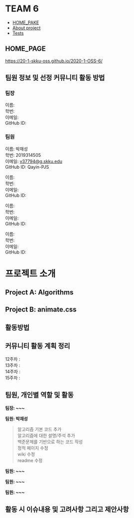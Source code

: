 # TEAM 6  
- [HOME_PAKE](#HOME_PAGE)
- [About project](#project)
- [Tests](#test)
## <div id="HOME_PAGE">HOME_PAGE</div>
https://20-1-skku-oss.github.io/2020-1-OSS-6/  
  
## 팀원 정보 및 선정 커뮤니티 활동 방법  
### 팀장  
이름:  
학번:  
이메일:    
GitHub ID:   
  
### 팀원  
이름: 박재성   
학번: 2019314505  
이메일: v37794@g.skku.edu  
GitHub ID: Qayin-PJS  
  
  
이름:   
학번:   
이메일:   
GitHub ID:   
  
이름:   
학번:   
이메일:   
GitHub ID:   
  
이름:   
학번:   
이메일:   
GitHub ID:   

# 프로젝트 소개
## Project A: Algorithms  
## Project B: animate.css  

## 활동방법  

  
  
## 커뮤니티 활동 계획 정리  
12주차 :   
13주차 :   
14주차 :   
15주차 :  
  
## 팀원, 개인별 역할 및 활동  
**팀장: ~~~**  
>  
  
  
**팀원: 박재성**  
  
> 알고리즘 기본 코드 추가  
> 알고리즘에 대한 설명/주석 추가  
> 백준문제를 기반으로 하는 코드 작성  
> 정적 페이지 수정  
> wiki 수정  
> readme 수정  
  
**팀원: ~~~**  
>   
>   
>   
**팀원: ~~~**  
  
  

**팀원: ~~~**  
  
  

## 활동 시 이슈내용 및 고려사항 그리고 제안사항  
  
